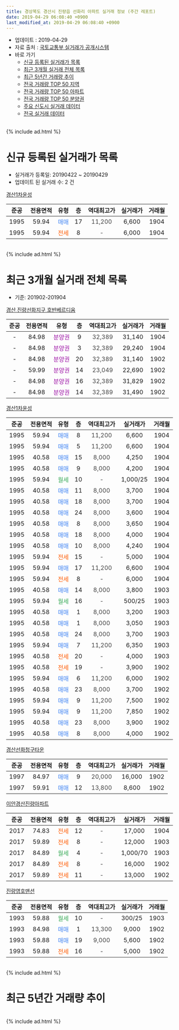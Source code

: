 ```yaml
---
title: 경상북도 경산시 진량읍 선화리 아파트 실거래 정보 (주간 레포트)
date: 2019-04-29 06:08:40 +0900
last_modified_at: 2019-04-29 06:08:40 +0900
---
```


* 업데이트 : 2019-04-29
* 자료 출처 : [국토교통부 실거래가 공개시스템](http://rt.molit.go.kr)
* 바로 가기
    * [신규 등록된 실거래가 목록](#신규-등록된-실거래가-목록)
    * [최근 3개월 실거래 전체 목록](#최근-3개월-실거래-전체-목록)
    * [최근 5년간 거래량 추이](#최근-5년간-거래량-추이)
    * [전국 거래량 TOP 50 지역](https://inasie.github.io/apt-trade-info/최근-3개월-전국에서-가장-거래가-많이-발생한-지역)
    * [전국 거래량 TOP 50 아파트](https://inasie.github.io/apt-trade-info/최근-3개월-전국에서-가장-거래가-많이-발생한-아파트)
    * [전국 거래량 TOP 50 분양권](https://inasie.github.io/apt-trade-info/최근-3개월-전국에서-가장-거래가-많이-발생한-분양권)
    * [주요 신도시 실거래 데이터](https://inasie.github.io/apt-trade-info/주요-신도시)
    * [전국 실거래 데이터](https://inasie.github.io/apt-trade-info/전국)
<br>
{% include ad.html %}
<br>

# 신규 등록된 실거래가 목록
* 실거래가 등록일: 20190422 ~ 20190429
* 업데이트 된 실거래 수: 2 건


[경산1차윤성](https://search.naver.com/search.naver?query=%EA%B2%BD%EC%83%81%EB%B6%81%EB%8F%84+%EA%B2%BD%EC%82%B0%EC%8B%9C+%EC%A7%84%EB%9F%89%EC%9D%8D+%EC%84%A0%ED%99%94%EB%A6%AC+%EA%B2%BD%EC%82%B01%EC%B0%A8%EC%9C%A4%EC%84%B1)

|준공|전용면적|유형|층|역대최고가|실거래가|거래월|
|:---:|:---:|:---:|:---:|:---:|:---:|:---:|
|1995|59.94|<span style="color:#4285f3">매매</span>|17|<span style="color:#444444">11,200</span>|6,600|1904|
|1995|59.94|<span style="color:#ff5a00">전세</span>|8|<span style="color:#444444">-</span>|6,000|1904|


<br>
{% include ad.html %}
<br>

# 최근 3개월 실거래 전체 목록
* 기준: 201902-201904


[경산 진량선화지구 호반베르디움](https://search.naver.com/search.naver?query=%EA%B2%BD%EC%83%81%EB%B6%81%EB%8F%84+%EA%B2%BD%EC%82%B0%EC%8B%9C+%EC%A7%84%EB%9F%89%EC%9D%8D+%EC%84%A0%ED%99%94%EB%A6%AC+%EA%B2%BD%EC%82%B0+%EC%A7%84%EB%9F%89%EC%84%A0%ED%99%94%EC%A7%80%EA%B5%AC+%ED%98%B8%EB%B0%98%EB%B2%A0%EB%A5%B4%EB%94%94%EC%9B%80)

|준공|전용면적|유형|층|역대최고가|실거래가|거래월|
|:---:|:---:|:---:|:---:|:---:|:---:|:---:|
|-|84.98|<span style="color:#9C11A5">분양권</span>|9|<span style="color:#444444">32,389</span>|31,140|1904|
|-|84.98|<span style="color:#9C11A5">분양권</span>|3|<span style="color:#444444">32,389</span>|29,240|1904|
|-|84.98|<span style="color:#9C11A5">분양권</span>|20|<span style="color:#444444">32,389</span>|31,140|1902|
|-|59.99|<span style="color:#9C11A5">분양권</span>|14|<span style="color:#444444">23,049</span>|22,690|1902|
|-|84.98|<span style="color:#9C11A5">분양권</span>|16|<span style="color:#444444">32,389</span>|31,829|1902|
|-|84.98|<span style="color:#9C11A5">분양권</span>|14|<span style="color:#444444">32,389</span>|31,490|1902|

[경산1차윤성](https://search.naver.com/search.naver?query=%EA%B2%BD%EC%83%81%EB%B6%81%EB%8F%84+%EA%B2%BD%EC%82%B0%EC%8B%9C+%EC%A7%84%EB%9F%89%EC%9D%8D+%EC%84%A0%ED%99%94%EB%A6%AC+%EA%B2%BD%EC%82%B01%EC%B0%A8%EC%9C%A4%EC%84%B1)

|준공|전용면적|유형|층|역대최고가|실거래가|거래월|
|:---:|:---:|:---:|:---:|:---:|:---:|:---:|
|1995|59.94|<span style="color:#4285f3">매매</span>|8|<span style="color:#444444">11,200</span>|6,600|1904|
|1995|59.94|<span style="color:#4285f3">매매</span>|5|<span style="color:#444444">11,200</span>|6,600|1904|
|1995|40.58|<span style="color:#4285f3">매매</span>|15|<span style="color:#444444">8,000</span>|4,250|1904|
|1995|40.58|<span style="color:#4285f3">매매</span>|9|<span style="color:#444444">8,000</span>|4,200|1904|
|1995|59.94|<span style="color:#34a853">월세</span>|10|<span style="color:#444444">-</span>|1,000/25|1904|
|1995|40.58|<span style="color:#4285f3">매매</span>|11|<span style="color:#444444">8,000</span>|3,700|1904|
|1995|40.58|<span style="color:#4285f3">매매</span>|18|<span style="color:#444444">8,000</span>|3,700|1904|
|1995|40.58|<span style="color:#4285f3">매매</span>|24|<span style="color:#444444">8,000</span>|3,600|1904|
|1995|40.58|<span style="color:#4285f3">매매</span>|8|<span style="color:#444444">8,000</span>|3,650|1904|
|1995|40.58|<span style="color:#4285f3">매매</span>|18|<span style="color:#444444">8,000</span>|4,000|1904|
|1995|40.58|<span style="color:#4285f3">매매</span>|10|<span style="color:#444444">8,000</span>|4,240|1904|
|1995|59.94|<span style="color:#ff5a00">전세</span>|15|<span style="color:#444444">-</span>|5,000|1904|
|1995|59.94|<span style="color:#4285f3">매매</span>|17|<span style="color:#444444">11,200</span>|6,600|1904|
|1995|59.94|<span style="color:#ff5a00">전세</span>|8|<span style="color:#444444">-</span>|6,000|1904|
|1995|40.58|<span style="color:#4285f3">매매</span>|14|<span style="color:#444444">8,000</span>|3,800|1903|
|1995|59.94|<span style="color:#34a853">월세</span>|16|<span style="color:#444444">-</span>|500/25|1903|
|1995|40.58|<span style="color:#4285f3">매매</span>|1|<span style="color:#444444">8,000</span>|3,200|1903|
|1995|40.58|<span style="color:#4285f3">매매</span>|1|<span style="color:#444444">8,000</span>|3,050|1903|
|1995|40.58|<span style="color:#4285f3">매매</span>|24|<span style="color:#444444">8,000</span>|3,700|1903|
|1995|59.94|<span style="color:#4285f3">매매</span>|7|<span style="color:#444444">11,200</span>|6,350|1903|
|1995|40.58|<span style="color:#ff5a00">전세</span>|20|<span style="color:#444444">-</span>|4,000|1903|
|1995|40.58|<span style="color:#ff5a00">전세</span>|19|<span style="color:#444444">-</span>|3,900|1902|
|1995|59.94|<span style="color:#4285f3">매매</span>|6|<span style="color:#444444">11,200</span>|6,000|1902|
|1995|40.58|<span style="color:#4285f3">매매</span>|23|<span style="color:#444444">8,000</span>|3,700|1902|
|1995|59.94|<span style="color:#4285f3">매매</span>|9|<span style="color:#444444">11,200</span>|7,500|1902|
|1995|59.94|<span style="color:#4285f3">매매</span>|9|<span style="color:#444444">11,200</span>|7,850|1902|
|1995|40.58|<span style="color:#4285f3">매매</span>|23|<span style="color:#444444">8,000</span>|3,900|1902|
|1995|40.58|<span style="color:#4285f3">매매</span>|8|<span style="color:#444444">8,000</span>|4,000|1902|

[경산선화청구타운](https://search.naver.com/search.naver?query=%EA%B2%BD%EC%83%81%EB%B6%81%EB%8F%84+%EA%B2%BD%EC%82%B0%EC%8B%9C+%EC%A7%84%EB%9F%89%EC%9D%8D+%EC%84%A0%ED%99%94%EB%A6%AC+%EA%B2%BD%EC%82%B0%EC%84%A0%ED%99%94%EC%B2%AD%EA%B5%AC%ED%83%80%EC%9A%B4)

|준공|전용면적|유형|층|역대최고가|실거래가|거래월|
|:---:|:---:|:---:|:---:|:---:|:---:|:---:|
|1997|84.97|<span style="color:#4285f3">매매</span>|9|<span style="color:#444444">20,000</span>|16,000|1902|
|1997|59.91|<span style="color:#4285f3">매매</span>|12|<span style="color:#444444">13,800</span>|8,600|1902|

[이안경산진량아파트](https://search.naver.com/search.naver?query=%EA%B2%BD%EC%83%81%EB%B6%81%EB%8F%84+%EA%B2%BD%EC%82%B0%EC%8B%9C+%EC%A7%84%EB%9F%89%EC%9D%8D+%EC%84%A0%ED%99%94%EB%A6%AC+%EC%9D%B4%EC%95%88%EA%B2%BD%EC%82%B0%EC%A7%84%EB%9F%89%EC%95%84%ED%8C%8C%ED%8A%B8)

|준공|전용면적|유형|층|역대최고가|실거래가|거래월|
|:---:|:---:|:---:|:---:|:---:|:---:|:---:|
|2017|74.83|<span style="color:#ff5a00">전세</span>|12|<span style="color:#444444">-</span>|17,000|1904|
|2017|59.89|<span style="color:#ff5a00">전세</span>|8|<span style="color:#444444">-</span>|12,000|1903|
|2017|84.89|<span style="color:#34a853">월세</span>|4|<span style="color:#444444">-</span>|1,000/70|1903|
|2017|84.89|<span style="color:#ff5a00">전세</span>|8|<span style="color:#444444">-</span>|16,000|1902|
|2017|59.89|<span style="color:#ff5a00">전세</span>|11|<span style="color:#444444">-</span>|13,000|1902|


<script async src="//pagead2.googlesyndication.com/pagead/js/adsbygoogle.js"></script>
<!-- 기본 -->
<ins class="adsbygoogle"
     style="display:block"
     data-ad-client="ca-pub-2446590836940007"
     data-ad-slot="1659523306"
     data-ad-format="auto"
     data-full-width-responsive="true"></ins>
<script>
(adsbygoogle = window.adsbygoogle || []).push({});
</script>


[진량영호맨션](https://search.naver.com/search.naver?query=%EA%B2%BD%EC%83%81%EB%B6%81%EB%8F%84+%EA%B2%BD%EC%82%B0%EC%8B%9C+%EC%A7%84%EB%9F%89%EC%9D%8D+%EC%84%A0%ED%99%94%EB%A6%AC+%EC%A7%84%EB%9F%89%EC%98%81%ED%98%B8%EB%A7%A8%EC%85%98)

|준공|전용면적|유형|층|역대최고가|실거래가|거래월|
|:---:|:---:|:---:|:---:|:---:|:---:|:---:|
|1993|59.88|<span style="color:#34a853">월세</span>|10|<span style="color:#444444">-</span>|300/25|1903|
|1993|84.98|<span style="color:#4285f3">매매</span>|1|<span style="color:#444444">13,300</span>|9,000|1902|
|1993|59.88|<span style="color:#4285f3">매매</span>|19|<span style="color:#444444">9,000</span>|5,600|1902|
|1993|59.88|<span style="color:#ff5a00">전세</span>|16|<span style="color:#444444">-</span>|5,000|1902|


<br>
{% include ad.html %}
<br>

# 최근 5년간 거래량 추이


<div style="width:100%;">
    <canvas id="deal_progress" height="200"></canvas>
</div>

<script>
new Chart(document.getElementById("deal_progress"), {
    type: 'line',
    data: {
        labels: ['201404','201405','201406','201407','201408','201409','201410','201411','201412','201501','201502','201503','201504','201505','201506','201507','201508','201509','201510','201511','201512','201601','201602','201603','201604','201605','201606','201607','201608','201609','201610','201611','201612','201701','201702','201703','201704','201705','201706','201707','201708','201709','201710','201711','201712','201801','201802','201803','201804','201805','201806','201807','201808','201809','201810','201811','201812','201901','201902','201903','201904'],
        datasets: [{
            label: '매매',
            pointRadius: 1,
            data: [15, 10, 20, 16, 10, 11, 19, 13, 9, 20, 12, 36, 25, 21, 12, 19, 11, 13, 10, 8, 5, 8, 12, 7, 7, 8, 5, 10, 7, 9, 8, 9, 6, 4, 6, 11, 12, 6, 14, 14, 15, 12, 19, 26, 9, 19, 16, 16, 16, 8, 10, 3, 8, 55, 12, 21, 8, 11, 14, 5, 13],
            borderColor: "rgba(255, 201, 14, 1)",
            backgroundColor: "rgba(255, 201, 14, 0.5)",
            fill: false,
            lineTension: 0
        },{
            label: '전월세',
            pointRadius: 1,
            data: [3, 9, 8, 11, 3, 5, 13, 9, 2, 6, 4, 6, 13, 2, 3, 5, 3, 6, 13, 8, 3, 4, 3, 7, 3, 7, 2, 3, 8, 2, 4, 3, 3, 4, 7, 3, 3, 4, 3, 6, 5, 14, 21, 26, 18, 17, 11, 5, 8, 11, 4, 4, 5, 5, 2, 3, 4, 1, 4, 5, 4],
            borderColor: "rgba(0, 141, 185, 1)",
            backgroundColor: "rgba(0, 141, 185, 0.5)",
            fill: false,
            lineTension: 0
        }
        ]
    },
    options: {
        responsive: true,
        title: {
            display: false
        },
        tooltips: {
            mode: 'index',
            intersect: false
        },
        hover: {
            mode: 'nearest',
            intersect: true
        },
        scales: {
            xAxes: [{
                display: true,
                scaleLabel: {
                    display: true,
                    labelString: '년/월'
                }
            }],
            yAxes: [{
                display: true,
                ticks: {
                    suggestedMin: 0,
                },
                scaleLabel: {
                    display: true,
                    labelString: '실거래 수'
                }
            }]
        }
    }
});

</script>


<br>
{% include ad.html %}
<br>

